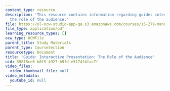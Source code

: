 ```yaml
---
content_type: resource
description: 'This resource contains information regarding guide: interactive presentation:
  the role of the audience.'
file: https://ol-ocw-studio-app-qa.s3.amazonaws.com/courses/15-279-management-communication-for-undergraduates-fall-2012/358f8ce6b0f54927b9fde5174f4fac7f_MIT15_279F12_roleAudnce.pdf
file_type: application/pdf
learning_resource_types: []
ocw_type: OCWFile
parent_title: Study Materials
parent_type: CourseSection
resourcetype: Document
title: 'Guide: Interactive Presentation: The Role of the Audience'
uid: 358f8ce6-b0f5-4927-b9fd-e5174f4fac7f
video_files:
  video_thumbnail_file: null
video_metadata:
  youtube_id: null
---
```

